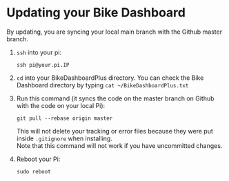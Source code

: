 # Updating your Bike Dashboard

By updating, you are syncing your local main branch with the Github master branch.

1. `ssh` into your pi: 
    ```
    ssh pi@your.pi.IP
    ```

2. `cd` into your BikeDashboardPlus directory. You can check the Bike Dashboard directory by typing `cat ~/BikeDashboardPlus.txt` 

3. Run this command (it syncs the code on the master branch on Github with the code on your local Pi):
    ```
    git pull --rebase origin master
    ```
    This will not delete your tracking or error files because they were put inside `.gitignore` when installing.   
    Note that this command will not work if you have uncommitted changes.

4. Reboot your Pi:
    ```
    sudo reboot
    ```
